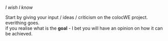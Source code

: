 *I wish I know*


Start by giving your input / ideas / criticism on the colocWE project. everithing goes.
<br>
if you realise what is the <b>goal</b> - I bet you will have an opinion on how it can be achieved.


